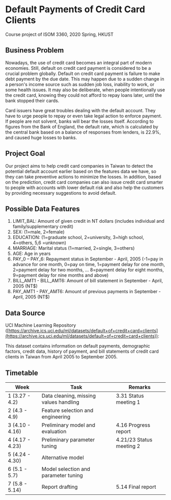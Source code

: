 # Default Payments of Credit Card Clients
Course project of ISOM 3360, 2020 Spring, HKUST

## Business Problem

Nowadays, the use of credit card becomes an integral part of modern economies. Still, default on credit card payment is considered to be a crucial problem globally. Default on credit card payment is failure to make debt payment by the due date. This may happen due to a sudden change in a person&#39;s income source such as sudden job loss, inability to work, or some health issues. It may also be deliberate, when people intentionally use the credit card, knowing they could not afford to repay loans later, until the bank stopped their cards.

Card issuers have great troubles dealing with the default account. They have to urge people to repay or even take legal action to enforce payment. If people are not solvent, banks will bear the losses itself. According to figures from the Bank of England, the default rate, which is calculated by the central bank based on a balance of responses from lenders, is 22.9%, and caused huge losses to banks.

## Project Goal

Our project aims to help credit card companies in Taiwan to detect the potential default account earlier based on the features data we have, so they can take preventive actions to minimize the losses. In addition, based on the prediction, credit card companies can also issue credit card smarter to people with accounts with lower default risk and also help the customers by providing necessary suggestions to avoid default.

## Possible Data Features

1. LIMIT\_BAL: Amount of given credit in NT dollars (includes individual and family/supplementary credit)
2. SEX: (1=male, 2=female)
3. EDUCATION: (1=graduate school, 2=university, 3=high school, 4=others, 5,6 =unknown)
4. MARRIAGE: Marital status (1=married, 2=single, 3=others)
5. AGE: Age in years
6. PAY\_0 – PAY\_6: Repayment status in September - April, 2005 (-1=pay in advance for one month, 0=pay on time, 1=payment delay for one month, 2=payment delay for two months, … 8=payment delay for eight months, 9=payment delay for nine months and above)
7. BILL\_AMT1 - BILL\_AMT6: Amount of bill statement in September - April, 2005 (NT$)
8. PAY\_AMT1 - PAY\_AMT6: Amount of previous payments in September - April, 2005 (NT$)

## Data Source

UCI Machine Learning Repository ([https://archive.ics.uci.edu/ml/datasets/default+of+credit+card+clients](https://archive.ics.uci.edu/ml/datasets/default+of+credit+card+clients)):

This dataset contains information on default payments, demographic factors, credit data, history of payment, and bill statements of credit card clients in Taiwan from April 2005 to September 2005.

## Timetable

| Week | Task | Remarks |
| --- | --- | --- |
| 1 (3.27 - 4.2) | Data cleaning, missing values handling | 3.31 Status meeting 1 |
| 2 (4.3 - 4.9) | Feature selection and engineering |   |
| 3 (4.10 - 4.16) | Preliminary model and evaluation | 4.16 Progress report |
| 4 (4.17 - 4.23) | Preliminary parameter tuning | 4.21/23 Status meeting 2 |
| 5 (4.24 - 4.30) | Alternative model |   |
| 6 (5.1 - 5.7) | Model selection and parameter tuning |   |
| 7 (5.8 - 5.14) | Report drafting | 5.14 Final report |

